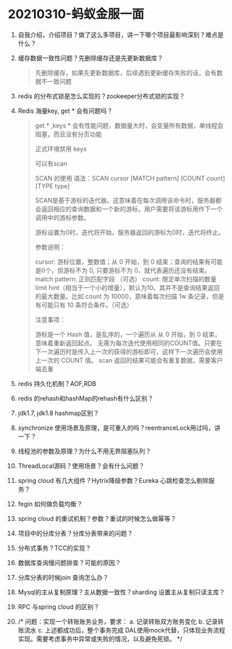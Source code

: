 # 20210310-蚂蚁金服一面

1. 自我介绍，介绍项目？做了这么多项目，讲一下哪个项目最影响深刻？难点是什么？

2. 缓存数据一致性问题？先删除缓存还是先更新数据库？

   > 先删除缓存，如果先更新数据库，后续遇到更新缓存失败的话，会有数据不一致问题

3. redis 的分布式锁是怎么实现的？zookeeper分布式锁的实现？

4. Redis 海量key, get * 会有问题吗？

   > get * ,keys * 会有性能问题，数据量大时，会变量所有数据，单线程会阻塞，而且没有分页功能
   >
   >  正式环境禁用 keys 
   >
   > 
   >
   > 可以有scan
   >
   > SCAN 的使用
   > 语法：SCAN cursor [MATCH pattern] [COUNT count] [TYPE type]
   >
   > SCAN是基于游标的迭代器。这意味着在每次调用该命令时，服务器都会返回相应的查询数据和一个新的游标，用户需要将该游标用作下一个调用中的游标参数。
   >
   > 游标设置为0时，迭代将开始，服务器返回的游标为0时，迭代将终止。
   >
   > 参数说明：
   >
   > cursor: 游标位置，整数值；从 0 开始，到 0 结束；查询的结果有可能是0个，但游标不为 0, 只要游标不为 0，就代表遍历还没有结束。
   > match pattern: 正则匹配字段 （可选）
   > count: 限定单次扫描的数量 limit hint（相当于一个小的增量），默认为10。其并不是查询结果返回的最大数量。比如 count 为 10000，意味着每次扫描 1w 条记录，但是有可能只有 10 条符合条件。（可选）
   >
   > 注意事项：
   >
   > 游标是一个 Hash 值，是乱序的，一个遍历从 从 0 开始，到 0 结束，意味着重新返回起点。
   > 无需为每次迭代使用相同的COUNT值。只要在下一次遍历时是传入上一次的获得的游标即可，这样下一次遍历会使用上一次的 COUNT 值。
   > scan 返回的结果可能会有重复数据，需要客户端去重

5. redis 持久化机制？AOF,RDB
6. redis 的rehash和hashMap的rehash有什么区别？
7. jdk1.7, jdk1.8 hashmap区别？
8. synchronize 使用场景及原理，是可重入的吗？reentranceLock用过吗，讲一下？
9. 线程池的参数及原理？为什么不用无界阻塞队列？
10. ThreadLocal源码？使用场景？会有什么问题？
11. spring cloud 有几大组件？Hytrix降级参数？Eureka 心跳检查怎么剔除服务？
12. fegin 如何做负载均衡？
13. spring cloud 的重试机制？参数？重试的时候怎么做幂等？
14. 项目中的分库分表？分库分表带来的问题？
15. 分布式事务？TCC的实现？
16. 数据库查询慢问题排查？可能的原因？
17. 分库分表的时候join 查询怎么办？
18. Mysql的主从复制原理？主从数据一致性？sharding 设置主从复制只读主库？
19. RPC 与spring cloud 的区别？
20. /*
     问题：实现一个转账账务业务，要求：
        a. 记录转账双方账务变化
        b. 记录转账流水
        c. 上述都成功后，整个事务完成
        DAL使用mock代替，只体现业务流程实现。需要考虑事务中异常或失败的情况，以及避免死锁。
    */

